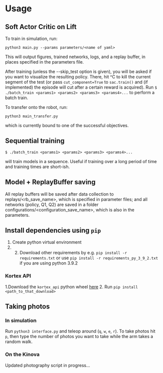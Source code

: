 # Usage

## Soft Actor Critic on Lift
To train in simulation, run:
```
python3 main.py --params parameters/<name of yaml>
```
This will output figures, trained networks, logs, and a replay buffer, in places specified in the parameters file.

After training (unless the --skip_test option is given), you will be asked if you want to visualize the resulting policy. There, hit ^C to kill the current segment of the test (or pass `cut_component=True` to `sac.train()` and (if implemented) the episode will cut after a certain reward is acquired). Run `$ ./batch_train <params1> <params2> <params3> <params4>...` to perform a batch train.

To transfer onto the robot, run:
```
python3 main_transfer.py
```
which is currently bound to one of the successful objectives.


## Sequential training
```
$ ./batch_train <params1> <params2> <params3> <params4>...
```
will train models in a sequence. Useful if training over a long period of time and training times are short-ish.

## Model + ReplayBuffer saving
All replay buffers will be saved after data collection to replays/<rb_save_name>, which is specified in parameter files; and all networks (policy, Q1, Q2) are saved in a folder configurations/<configuration_save_name>, which is also in the parameters.

## Install dependencies using `pip`
1. Create python virtual environment
2. 2. Download other requirements by e.g. `pip install -r requirements.txt` or use `pip install -r requirements_py_3_9_2.txt` if you are using python 3.9.2
  
### Kortex API
1.Download the `kortex_api` python wheel [here](https://artifactory.kinovaapps.com/ui/repos/tree/General/generic-public/kortex/API/2.2.0/kortex_api-2.2.0.post31-py3-none-any.whl)
2. Run `pip install <path_to_that_download>`

## Taking photos
### In simulation
Run `python3 interface.py` and teleop around (`q`, `w`, `e`, `r`). To take photos hit `p`, then type the number of photos you want to take while the arm takes a random walk.

### On the Kinova
Updated photography script in progress...
